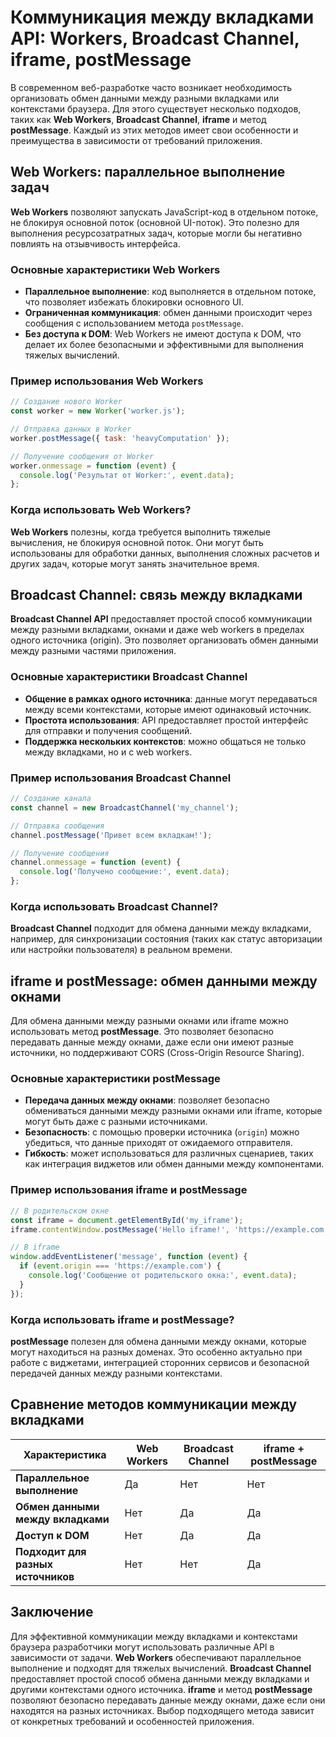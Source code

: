 # Коммуникация между вкладками API: Workers, Broadcast Channel, iframe, postMessage

В современном веб-разработке часто возникает необходимость организовать обмен данными между разными вкладками или контекстами браузера. Для этого существует несколько подходов, таких как **Web Workers**, **Broadcast Channel**, **iframe** и метод **postMessage**. Каждый из этих методов имеет свои особенности и преимущества в зависимости от требований приложения.

## Web Workers: параллельное выполнение задач

**Web Workers** позволяют запускать JavaScript-код в отдельном потоке, не блокируя основной поток (основной UI-поток). Это полезно для выполнения ресурсозатратных задач, которые могли бы негативно повлиять на отзывчивость интерфейса.

### Основные характеристики Web Workers
- **Параллельное выполнение**: код выполняется в отдельном потоке, что позволяет избежать блокировки основного UI.
- **Ограниченная коммуникация**: обмен данными происходит через сообщения с использованием метода `postMessage`.
- **Без доступа к DOM**: Web Workers не имеют доступа к DOM, что делает их более безопасными и эффективными для выполнения тяжелых вычислений.

### Пример использования Web Workers
```javascript
// Создание нового Worker
const worker = new Worker('worker.js');

// Отправка данных в Worker
worker.postMessage({ task: 'heavyComputation' });

// Получение сообщения от Worker
worker.onmessage = function (event) {
  console.log('Результат от Worker:', event.data);
};
```

### Когда использовать Web Workers?
**Web Workers** полезны, когда требуется выполнить тяжелые вычисления, не блокируя основной поток. Они могут быть использованы для обработки данных, выполнения сложных расчетов и других задач, которые могут занять значительное время.

## Broadcast Channel: связь между вкладками

**Broadcast Channel API** предоставляет простой способ коммуникации между разными вкладками, окнами и даже web workers в пределах одного источника (origin). Это позволяет организовать обмен данными между разными частями приложения.

### Основные характеристики Broadcast Channel
- **Общение в рамках одного источника**: данные могут передаваться между всеми контекстами, которые имеют одинаковый источник.
- **Простота использования**: API предоставляет простой интерфейс для отправки и получения сообщений.
- **Поддержка нескольких контекстов**: можно общаться не только между вкладками, но и с web workers.

### Пример использования Broadcast Channel
```javascript
// Создание канала
const channel = new BroadcastChannel('my_channel');

// Отправка сообщения
channel.postMessage('Привет всем вкладкам!');

// Получение сообщения
channel.onmessage = function (event) {
  console.log('Получено сообщение:', event.data);
};
```

### Когда использовать Broadcast Channel?
**Broadcast Channel** подходит для обмена данными между вкладками, например, для синхронизации состояния (таких как статус авторизации или настройки пользователя) в реальном времени.

## iframe и postMessage: обмен данными между окнами

Для обмена данными между разными окнами или iframe можно использовать метод **postMessage**. Это позволяет безопасно передавать данные между окнами, даже если они имеют разные источники, но поддерживают CORS (Cross-Origin Resource Sharing).

### Основные характеристики postMessage
- **Передача данных между окнами**: позволяет безопасно обмениваться данными между разными окнами или iframe, которые могут быть даже с разными источниками.
- **Безопасность**: с помощью проверки источника (`origin`) можно убедиться, что данные приходят от ожидаемого отправителя.
- **Гибкость**: может использоваться для различных сценариев, таких как интеграция виджетов или обмен данными между компонентами.

### Пример использования iframe и postMessage
```javascript
// В родительском окне
const iframe = document.getElementById('my_iframe');
iframe.contentWindow.postMessage('Hello iframe!', 'https://example.com');

// В iframe
window.addEventListener('message', function (event) {
  if (event.origin === 'https://example.com') {
    console.log('Сообщение от родительского окна:', event.data);
  }
});
```

### Когда использовать iframe и postMessage?
**postMessage** полезен для обмена данными между окнами, которые могут находиться на разных доменах. Это особенно актуально при работе с виджетами, интеграцией сторонних сервисов и безопасной передачей данных между разными контекстами.

## Сравнение методов коммуникации между вкладками

| Характеристика                 | Web Workers          | Broadcast Channel     | iframe + postMessage  |
|--------------------------------|----------------------|-----------------------|-----------------------|
| **Параллельное выполнение**    | Да                   | Нет                   | Нет                   |
| **Обмен данными между вкладками** | Нет                | Да                    | Да                    |
| **Доступ к DOM**               | Нет                  | Да                    | Да                    |
| **Подходит для разных источников** | Нет                | Нет                   | Да                    |

## Заключение

Для эффективной коммуникации между вкладками и контекстами браузера разработчики могут использовать различные API в зависимости от задачи. **Web Workers** обеспечивают параллельное выполнение и подходят для тяжелых вычислений. **Broadcast Channel** предоставляет простой способ обмена данными между вкладками и другими контекстами одного источника. **iframe** и метод **postMessage** позволяют безопасно передавать данные между окнами, даже если они находятся на разных источниках. Выбор подходящего метода зависит от конкретных требований и особенностей приложения.

